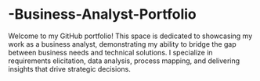 # -Business-Analyst-Portfolio
Welcome to my GitHub portfolio! This space is dedicated to showcasing my work as a business analyst, demonstrating my ability to bridge the gap between business needs and technical solutions. I specialize in requirements elicitation, data analysis, process mapping, and delivering insights that drive strategic decisions.
